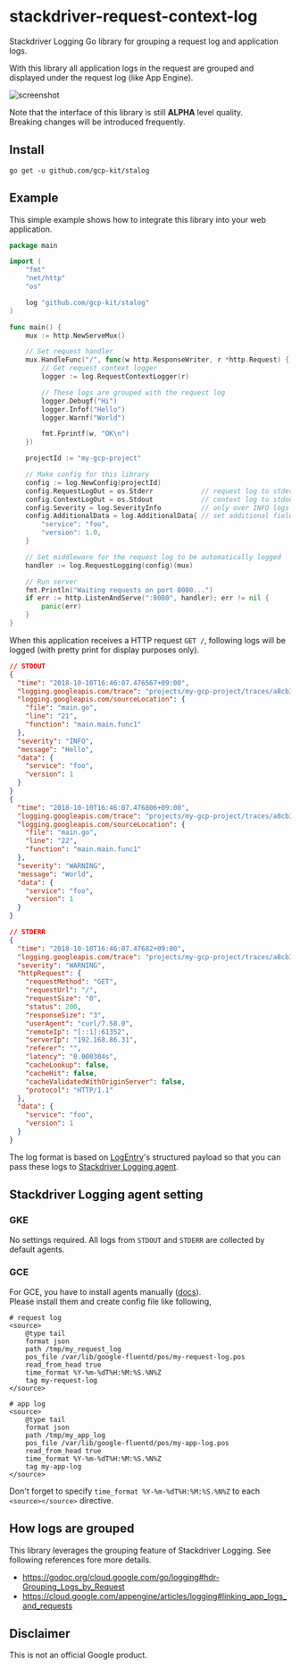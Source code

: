 stackdriver-request-context-log
===

Stackdriver Logging Go library for grouping a request log and application logs.

With this library all application logs in the request are grouped and displayed under the request log (like App Engine).

<img alt="screenshot" src="https://github.com/gcp-kit/stalog/blob/master/img/screenshot.png">

Note that the interface of this library is still **ALPHA** level quality.  
Breaking changes will be introduced frequently.

## Install

```
go get -u github.com/gcp-kit/stalog
```

## Example

This simple example shows how to integrate this library into your web application.

```go
package main

import (
	"fmt"
	"net/http"
	"os"

	log "github.com/gcp-kit/stalog"
)

func main() {
	mux := http.NewServeMux()

	// Set request handler
	mux.HandleFunc("/", func(w http.ResponseWriter, r *http.Request) {
		// Get request context logger
		logger := log.RequestContextLogger(r)

		// These logs are grouped with the request log
		logger.Debugf("Hi")
		logger.Infof("Hello")
		logger.Warnf("World")

		fmt.Fprintf(w, "OK\n")
	})

	projectId := "my-gcp-project"

	// Make config for this library
	config := log.NewConfig(projectId)
	config.RequestLogOut = os.Stderr            // request log to stderr
	config.ContextLogOut = os.Stdout            // context log to stdout
	config.Severity = log.SeverityInfo          // only over INFO logs are logged
	config.AdditionalData = log.AdditionalData{ // set additional fields for all logs
		"service": "foo",
		"version": 1.0,
	}

	// Set middleware for the request log to be automatically logged
	handler := log.RequestLogging(config)(mux)

	// Run server
	fmt.Println("Waiting requests on port 8080...")
	if err := http.ListenAndServe(":8080", handler); err != nil {
		panic(err)
	}
}
```

When this application receives a HTTP request `GET /`, following logs will be logged (with pretty print for display purposes only).

```json
// STDOUT
{
  "time": "2018-10-10T16:46:07.476567+09:00",
  "logging.googleapis.com/trace": "projects/my-gcp-project/traces/a8cb3e640add456cf7ed58e4a0589ea0",
  "logging.googleapis.com/sourceLocation": {
    "file": "main.go",
    "line": "21",
    "function": "main.main.func1"
  },
  "severity": "INFO",
  "message": "Hello",
  "data": {
    "service": "foo",
    "version": 1
  }
}
{
  "time": "2018-10-10T16:46:07.476806+09:00",
  "logging.googleapis.com/trace": "projects/my-gcp-project/traces/a8cb3e640add456cf7ed58e4a0589ea0",
  "logging.googleapis.com/sourceLocation": {
    "file": "main.go",
    "line": "22",
    "function": "main.main.func1"
  },
  "severity": "WARNING",
  "message": "World",
  "data": {
    "service": "foo",
    "version": 1
  }
}

// STDERR
{
  "time": "2018-10-10T16:46:07.47682+09:00",
  "logging.googleapis.com/trace": "projects/my-gcp-project/traces/a8cb3e640add456cf7ed58e4a0589ea0",
  "severity": "WARNING",
  "httpRequest": {
    "requestMethod": "GET",
    "requestUrl": "/",
    "requestSize": "0",
    "status": 200,
    "responseSize": "3",
    "userAgent": "curl/7.58.0",
    "remoteIp": "[::1]:61352",
    "serverIp": "192.168.86.31",
    "referer": "",
    "latency": "0.000304s",
    "cacheLookup": false,
    "cacheHit": false,
    "cacheValidatedWithOriginServer": false,
    "protocol": "HTTP/1.1"
  },
  "data": {
    "service": "foo",
    "version": 1
  }
}
```

The log format is based on [LogEntry](https://cloud.google.com/logging/docs/reference/v2/rest/v2/LogEntry)'s structured payload so that you can pass these logs to [Stackdriver Logging agent](https://cloud.google.com/logging/docs/agent/).  

## Stackdriver Logging agent setting

### GKE

No settings required. All logs from `STDOUT` and `STDERR` are collected by default agents.

### GCE

For GCE, you have to install agents manually ([docs](https://cloud.google.com/logging/docs/agent/installation)).  
Please install them and create config file like following,

```
# request log
<source>
    @type tail
    format json
    path /tmp/my_request_log
    pos_file /var/lib/google-fluentd/pos/my-request-log.pos
    read_from_head true
    time_format %Y-%m-%dT%H:%M:%S.%N%Z
    tag my-request-log
</source>

# app log
<source>
    @type tail
    format json
    path /tmp/my_app_log
    pos_file /var/lib/google-fluentd/pos/my-app-log.pos
    read_from_head true
    time_format %Y-%m-%dT%H:%M:%S.%N%Z
    tag my-app-log
</source>
```

Don't forget to specify `time_format %Y-%m-%dT%H:%M:%S.%N%Z` to each `<source></source>` directive.

## How logs are grouped

This library leverages the grouping feature of Stackdriver Logging.
See following references fore more details. 

* https://godoc.org/cloud.google.com/go/logging#hdr-Grouping_Logs_by_Request
* https://cloud.google.com/appengine/articles/logging#linking_app_logs_and_requests

## Disclaimer

This is not an official Google product.
